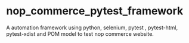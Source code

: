 # nop_commerce_pytest_framework
A automation framework using python, selenium, pytest , pytest-html, pytest-xdist and POM model to test nop commerce website.
